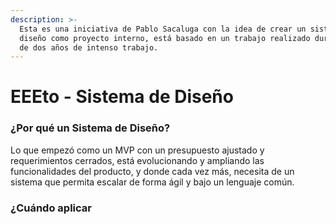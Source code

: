 ```yaml
---
description: >-
  Esta es una iniciativa de Pablo Sacaluga con la idea de crear un sistema de
  diseño como proyecto interno, está basado en un trabajo realizado durante más
  de dos años de intenso trabajo.
---
```


# EEEto - Sistema de Diseño

### ¿Por qué un Sistema de Diseño?

Lo que empezó como un MVP con un presupuesto ajustado y requerimientos cerrados, está evolucionando y ampliando las funcionalidades del producto, y donde cada vez más, necesita de un sistema que permita escalar de forma ágil y bajo un lenguaje común.

### ¿Cuándo aplicar 

